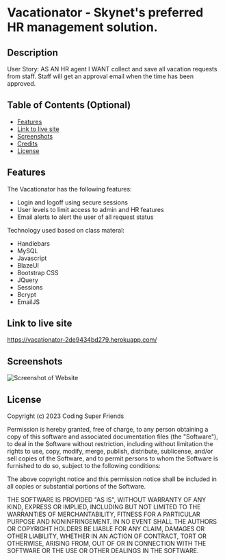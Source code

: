 # Vacationator - Skynet's preferred HR management solution.

## Description

User Story:
AS AN HR agent
I WANT collect and save all vacation requests from staff.  Staff will get an approval email when the time has been approved.

## Table of Contents (Optional)

- [Features](#features)
- [Link to live site](#Link-to-live-site)
- [Screenshots](#screenshots)
- [Credits](#credits)
- [License](#license)


## Features

The Vacationator has the following features:
* Login and logoff using secure sessions
* User levels to limit access to admin and HR features
* Email alerts to alert the user of all request status


Technology used based on class materal:
* Handlebars
* MySQL
* Javascript
* BlazeUI
* Bootstrap CSS
* JQuery
* Sessions
* Bcrypt
* EmailJS


## Link to live site

https://vacationator-2de9434bd279.herokuapp.com/

## Screenshots

![Screenshot of Website](https://vacationator-2de9434bd279.herokuapp.com/images/SS-Vacationator.png)



## License

Copyright (c) 2023 Coding Super Friends

Permission is hereby granted, free of charge, to any person obtaining a copy
of this software and associated documentation files (the "Software"), to deal
in the Software without restriction, including without limitation the rights
to use, copy, modify, merge, publish, distribute, sublicense, and/or sell
copies of the Software, and to permit persons to whom the Software is
furnished to do so, subject to the following conditions:

The above copyright notice and this permission notice shall be included in all
copies or substantial portions of the Software.

THE SOFTWARE IS PROVIDED "AS IS", WITHOUT WARRANTY OF ANY KIND, EXPRESS OR
IMPLIED, INCLUDING BUT NOT LIMITED TO THE WARRANTIES OF MERCHANTABILITY,
FITNESS FOR A PARTICULAR PURPOSE AND NONINFRINGEMENT. IN NO EVENT SHALL THE
AUTHORS OR COPYRIGHT HOLDERS BE LIABLE FOR ANY CLAIM, DAMAGES OR OTHER
LIABILITY, WHETHER IN AN ACTION OF CONTRACT, TORT OR OTHERWISE, ARISING FROM,
OUT OF OR IN CONNECTION WITH THE SOFTWARE OR THE USE OR OTHER DEALINGS IN THE
SOFTWARE.




